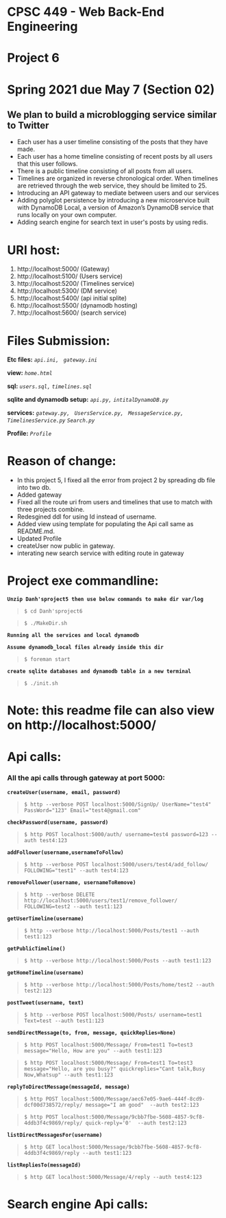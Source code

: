# CPSC 449 - Web Back-End Engineering 
# Project 6 
# Spring 2021 due May 7 (Section 02)


## We plan to build a microblogging service similar to Twitter
  - Each user has a user timeline consisting of the posts that they have made.
  - Each user has a home timeline consisting of recent posts by all users that this user follows.
  - There is a public timeline consisting of all posts from all users.
  - Timelines are organized in reverse chronological order. When timelines are retrieved through the web service, they should be limited to 25.
  - Introducing an API gateway to mediate between users and our services
  - Adding polyglot persistence by introducing a new microservice built with DynamoDB Local, a version of Amazon’s DynamoDB service that runs locally on your own computer.
  - Adding search engine for search text in user's posts by using redis.  

# URI host:
1.  http://localhost:5000/ (Gateway)
2.  http://localhost:5100/ (Users service)
3.  http://localhost:5200/ (Timelines service)
4.  http://localhost:5300/ (DM service)
5.  http://localhost:5400/ (api initial splite)
6.  http://localhost:5500/ (dynamodb hosting)
7.  http://localhost:5600/ (search service)

# Files Submission:

**Etc files:**
*`api.ini, `*
*`gateway.ini`*


**view:**
*`home.html`* 

**sql:**
*`users.sql,`* 
*`timelines.sql`* 

**sqlite and dynamodb setup:**
*`api.py,`* 
*`intitalDynamoDB.py`* 

**services:**
*`gateway.py, `* 
*`UsersService.py, `* 
*`MessageService.py, `* 
*`TimelinesService.py`* 
*`Search.py`* 

**Profile:**
*`Profile`*  


# Reason of change:
 - In this project 5, I fixed all the error from project 2 by spreading db file into two db. 
 - Added gateway
 - Fixed all the route uri from users and timelines that use to  match with three projects combine. 
 - Redesgined ddl for using Id instead of username.
 - Added view using template for populating the Api call same as README.md.
 - Updated Profile
 - createUser now public in gateway.
 - interating new search service with editing route in gateway

# Project exe commandline:

**` Unzip Danh'sproject5 then use below commands to make dir var/log `**

> ```shell-session
> $ cd Danh'sproject6 
> ```

> ```shell-session
> $ ./MakeDir.sh
> ```

**`Running all the services and local dynamodb `**

**`Assume dynamodb_local files already inside this dir `**

> ```shell-session
> $ foreman start 
> ```

**`create sqlite databases and dynamodb table in a new terminal`**

> ```shell-session
> $ ./init.sh 
> ```

# Note: this readme file can also view on http://localhost:5000/  

# Api calls:

### All the api calls through gateway at port 5000: 

**`createUser(username, email, password)`**

> ```shell-session
> $ http --verbose POST localhost:5000/SignUp/ UserName="test4" PassWord="123" Email="test4@gmail.com" 
> ```

**`checkPassword(username, password)`**

> ```shell-session
> $ http POST localhost:5000/auth/ username=test4 password=123 --auth test4:123
> ```

**`addFollower(username,usernameToFollow)`**

> ```shell-session
> $ http --verbose POST localhost:5000/users/test4/add_follow/  FOLLOWING="test1" --auth test4:123
> ```

**`removeFollower(username, usernameToRemove)`**

> ```shell-session
> $ http --verbose DELETE http://localhost:5000/users/test1/remove_follower/ FOLLOWING=test2 --auth test1:123
> ```

**`getUserTimeline(username)`**

> ```shell-session
> $ http --verbose http://localhost:5000/Posts/test1 --auth test1:123
> ```

**`getPublicTimeline()`**

> ```shell-session
> $ http --verbose http://localhost:5000/Posts --auth test1:123
> ```

**`getHomeTimeline(username)`**

> ```shell-session
> $ http --verbose http://localhost:5000/Posts/home/test2 --auth test2:123
> ```

**`postTweet(username, text)`**

> ```shell-session
> $ http --verbose POST localhost:5000/Posts/ username=test1 Text=test --auth test1:123
> ```

**`sendDirectMessage(to, from, message, quickReplies=None)`**

> ```shell-session
> $ http POST localhost:5000/Message/ From=test1 To=test3  message="Hello, How are you" --auth test1:123
> ```

> ```shell-session
> $ http POST localhost:5000/Message/ From=test1 To=test3  message="Hello, are you busy?" quickreplies="Cant talk,Busy Now,Whatsup" --auth test1:123
> ```

**`replyToDirectMessage(messageId, message)`**

> ```shell-session
> $ http POST localhost:5000/Message/aec67e05-9ae6-444f-8cd9-dcf00d738572/reply/ message="I am good"  --auth test2:123
> ```

> ```shell-session
> $ http POST localhost:5000/Message/9cbb7fbe-5608-4857-9cf8-4ddb3f4c9869/reply/ quick-reply='0'  --auth test2:123
> ```

**`listDirectMessagesFor(username)`**

> ```shell-session
> $ http GET localhost:5000/Message/9cbb7fbe-5608-4857-9cf8-4ddb3f4c9869/reply --auth test1:123
> ```

**`listRepliesTo(messageId)`**

> ```shell-session
> $ http GET localhost:5000/Message/4/reply --auth test4:123
> ```

# Search engine Api calls:



